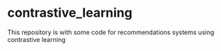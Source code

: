 # contrastive_learning
This repository is with some code for recommendations systems using contrastive learning
